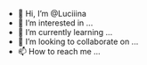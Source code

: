 - 👋 Hi, I’m @Luciiina
- 👀 I’m interested in ...
- 🌱 I’m currently learning ...
- 💞️ I’m looking to collaborate on ...
- 📫 How to reach me ...

<!---
Luciiina/Luciiina is a ✨ special ✨ repository because its `README.md` (this file) appears on your GitHub profile.
You can click the Preview link to take a look at your changes.
--->
